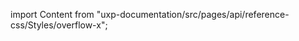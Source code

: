 
import Content from "uxp-documentation/src/pages/api/reference-css/Styles/overflow-x";

<Content query="product=xd"/>
